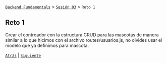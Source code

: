[`Backend Fundamentals`](../../README.md) > [`Sesión 03`](../README.md) > `Reto 1`
	
## Reto 1

Crear el controador con la estructura CRUD para las mascotas de manera similar a lo que hicimos con el archivo routes/usuarios.js, no olvides usar el modelo que ya definimos para mascota.


[`Atrás`](../Ejemplo-02) | [`Siguiente`](../Ejemplo-03)
